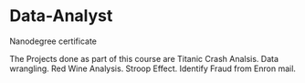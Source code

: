 # Data-Analyst
Nanodegree certificate

The Projects done as part of this course are
Titanic Crash Analsis.
Data wrangling.
Red Wine Analysis.
Stroop Effect.
Identify Fraud from Enron mail.
